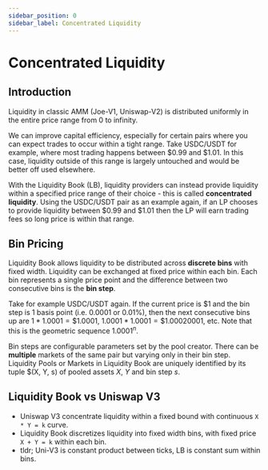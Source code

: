 ```yaml
---
sidebar_position: 0
sidebar_label: Concentrated Liquidity
---
```


# Concentrated Liquidity

## Introduction

Liquidity in classic AMM (Joe-V1, Uniswap-V2) is distributed uniformly in the entire price range from 0 to infinity.

We can improve capital efficiency, especially for certain pairs where you can expect trades to occur within a tight range. Take USDC/USDT for example, where most trading happens between $0.99 and $1.01. In this case, liquidity outside of this range is largely untouched and would be better off used elsewhere.

With the Liquidity Book (LB), liquidity providers can instead provide liquidity within a specified price range of their choice - this is called **concentrated liquidity**. Using the USDC/USDT pair as an example again, if an LP chooses to provide liquidity between $0.99 and $1.01 then the LP will earn trading fees so long price is within that range.

## Bin Pricing

Liquidity Book allows liquidity to be distributed across **discrete bins** with fixed width. Liquidity can be exchanged at fixed price within each bin. Each bin represents a single price point and the difference between two consecutive bins is the **bin step**.

Take for example USDC/USDT again. If the current price is \$1 and the bin step is 1 basis point (i.e. 0.0001 or 0.01%), then the next consecutive bins up are $1 * 1.0001 = \$1.0001$, $1.0001 * 1.0001 = \$1.00020001$, etc. Note that this is the geometric sequence $1.0001^n$.

Bin steps are configurable parameters set by the pool creator. There can be **multiple** markets of the same pair but varying only in their bin step. Liquidity Pools or Markets in Liquidity Book are uniquely identified by its tuple $(X, Y, s) of pooled assets $X$, $Y$ and bin step $s$. 

## Liquidity Book vs Uniswap V3

- Uniswap V3 concentrate liquidity within a fixed bound with continuous `X * Y = k` curve. 
- Liquidity Book discretizes liquidity into fixed width bins, with fixed price `X + Y = k` within each bin. 
- tldr; Uni-V3 is constant product between ticks, LB is constant sum within bins. 
